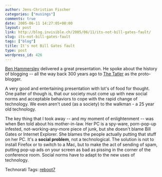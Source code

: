 ```yaml
---
author: Jens-Christian Fischer
categories: ["musings"]
comments: true
date: 2005-06-11 14:27:05+00:00
layout: post
link: http://blog.invisible.ch/2005/06/11/its-not-bill-gates-fault/
slug: its-not-bill-gates-fault
tags: ["blog"]
title: It's not Bill Gates fault
type: post
wordpress_id: 426
---
```



[Ben Hammersley](http://www.benhammersley.com/) delivered a great presentation. He spoke about the history of blogging -- all the way back 300 years ago to [The Tatler](http://en.wikipedia.org/wiki/Tatler) as the proto-blogger.



A very good and entertaining presentation with lot's of  food for thought. One patter of though is, that our society must come up with new social norms and acceptable behaviors to cope with the rapid change of technology. We even aren't used (as a society) to the walkman - a 25 year old technology.



The key thing that I took away -- and my moment of enlightenment -- was when Ben told about his mother-in-law. Her PC is a spy-ware, porn-pop-up infested, not-working-any-more piece of junk, but she doesn't blame Bill Gates or Internet Explorer. She blames the people actually putting that stuff on her PC. It's a **social problem**, not a technological. The solution is not to install Firefox or to switch to a Mac, but to make the act of sending of spam, putting pop-up ads on your screen as bad as pissing in the corner of the conference room. Social norms have to adapt to the new uses of technology. 


Technorati Tags: [reboot7](http://technorati.com/tag/reboot7)
